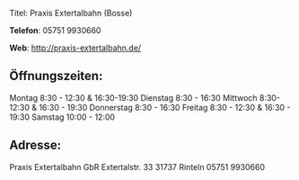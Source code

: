 Titel: Praxis Extertalbahn (Bosse)

**Telefon**: 05751 9930660

**Web**: <http://praxis-extertalbahn.de/>




Öffnungszeiten:
---------------
Montag 8:30 - 12:30 & 16:30-19:30
Dienstag 8:30 - 16:30
Mittwoch 8:30- 12:30 & 16:30 - 19:30
Donnerstag 8:30 - 16:30
Freitag 8:30 - 12:30 & 16:30 - 19:30
Samstag 10:00 - 12:00


Adresse:
---------
Praxis Extertalbahn GbR
   Extertalstr. 33
   31737 Rinteln
   05751 9930660
